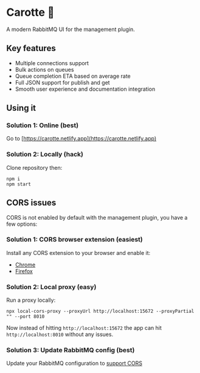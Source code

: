 # Carotte 🥕

A modern RabbitMQ UI for the management plugin.

## Key features

- Multiple connections support
- Bulk actions on queues
- Queue completion ETA based on average rate
- Full JSON support for publish and get
- Smooth user experience and documentation integration

## Using it

### Solution 1: Online (best)

Go to [https://carotte.netlify.app](https://carotte.netlify.app)

### Solution 2: Locally (hack)

Clone repository then:

```
npm i
npm start
```

## CORS issues

CORS is not enabled by default with the management plugin, you have a few options:

### Solution 1: CORS browser extension (easiest)

Install any CORS extension to your browser and enable it:

- [Chrome](https://chrome.google.com/webstore/detail/allow-cors-access-control/lhobafahddgcelffkeicbaginigeejlf)
- [Firefox](https://addons.mozilla.org/en-US/firefox/addon/access-control-allow-origin/)

### Solution 2: Local proxy (easy)

Run a proxy locally:

```
npx local-cors-proxy --proxyUrl http://localhost:15672 --proxyPartial "" --port 8010
```

Now instead of hitting `http://localhost:15672` the app can hit
`http://localhost:8010` without any issues.

### Solution 3: Update RabbitMQ config (best)

Update your RabbitMQ configuration to [support CORS](https://www.rabbitmq.com/management.html#cors)
